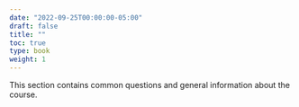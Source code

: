 ```yaml
---
date: "2022-09-25T00:00:00-05:00"
draft: false
title: ""
toc: true
type: book
weight: 1
---
```


This section contains common questions and general information about the course.